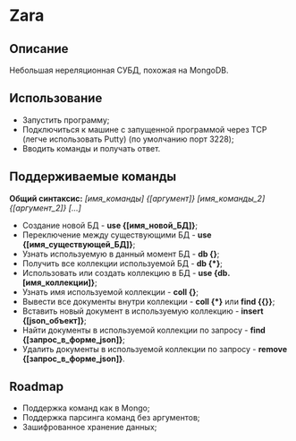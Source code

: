 # Zara

## Описание

Небольшая нереляционная СУБД, похожая на MongoDB.

## Использование

* Запустить программу;
* Подключиться к машине с запущенной программой через TCP (легче использовать Putty) (по умолчанию порт 3228);
* Вводить команды и получать ответ.

## Поддерживаемые команды

**Общий синтаксис:** *[имя_команды] {[аргумент]} [имя_команды_2] {[аргумент_2]} [...]*

* Создание новой БД - **use {[имя_новой_БД]}**;
* Переключение между существующими БД - **use {[имя_существующей_БД]}**;
* Узнать используемую в данный момент БД - **db {}**;
* Получить все коллекции используемой БД - **db {*}**;
* Использовать или создать коллекцию в БД - **use {db.[имя_коллекции]}**;
* Узнать имя используемой коллекции - **coll {}**;
* Вывести все документы внутри коллекции - **coll {*}** или **find {{}}**;
* Вставить новый документ в используемую коллекцию - **insert {[json_объект]}**;
* Найти документы в используемой коллекции по запросу - **find {[запрос_в_форме_json]}**;
* Удалить документы в используемой коллекции по запросу - **remove {[запрос_в_форме_json]}**.

## Roadmap

* Поддержка команд как в Mongo;
* Поддержка парсинга команд без аргументов;
* Зашифрованное хранение данных;
